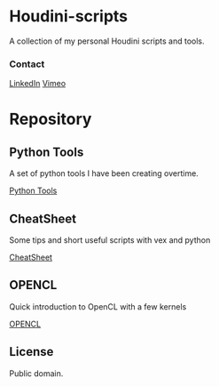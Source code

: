 # Houdini-scripts
A collection of my personal Houdini scripts and tools.

### Contact
 
 [LinkedIn](https://www.linkedin.com/in/jose-gonzalezvfx/)
 [Vimeo](https://vimeo.com/josezalez)
 
# Repository

## Python Tools
A set of python tools I have been creating overtime.

 [Python Tools](https://github.com/JoseZalez/Houdini-scripts/blob/master/PythonTools.md)

## CheatSheet
Some tips and short useful scripts with vex and python

 [CheatSheet](https://github.com/JoseZalez/Houdini-scripts/blob/master/CheatSheet.md)

## OPENCL
Quick introduction to OpenCL with a few kernels 
 
 [OPENCL](https://github.com/JoseZalez/Houdini-scripts/blob/master/OPENCL.md)
 
 
## License

Public domain.
